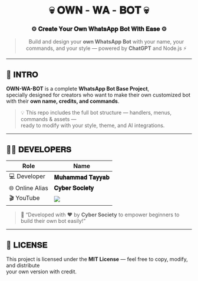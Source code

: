 <div align="center">

# 💀 𝐎𝐖𝐍 - 𝐖𝐀 - 𝐁𝐎𝐓 💀  
### ⚙️ 𝐂𝐫𝐞𝐚𝐭𝐞 𝐘𝐨𝐮𝐫 𝐎𝐰𝐧 𝐖𝐡𝐚𝐭𝐬𝐀𝐩𝐩 𝐁𝐨𝐭 𝐖𝐢𝐭𝐡 𝐄𝐚𝐬𝐞 ⚙️  

> Build and design your **own WhatsApp Bot** with your name, your commands, and your style — powered by **ChatGPT** and Node.js ⚡  

</div>

---

## 🧠 𝐈𝐍𝐓𝐑𝐎
**OWN-WA-BOT** is a complete **WhatsApp Bot Base Project**,  
specially designed for creators who want to make their own customized bot  
with their **own name, credits, and commands**.

> 💡 This repo includes the full bot structure — handlers, menus, commands & assets —  
> ready to modify with your style, theme, and AI integrations.

---

## 👨‍💻 𝐃𝐄𝐕𝐄𝐋𝐎𝐏𝐄𝐑𝐒

| Role | Name |
|------|------|
| 💻 Developer | **𝐌𝐮𝐡𝐚𝐦𝐦𝐚𝐝 𝐓𝐚𝐲𝐲𝐚𝐛** |
| 🌐 Online Alias | **𝐂𝐲𝐛𝐞𝐫 𝐒𝐨𝐜𝐢𝐞𝐭𝐲** |
| 🎬 YouTube | <a href="https://www.youtube.com/@CyberSociety-T"><img src="https://img.shields.io/badge/Subscribe-YouTube-red?style=for-the-badge&logo=youtube"></a> |

> 💬 “Developed with ❤️ by **Cyber Society** to empower beginners to build their own bot easily!”

---

## 🧾 𝐋𝐈𝐂𝐄𝐍𝐒𝐄

This project is licensed under the **MIT License** — feel free to copy, modify, and distribute  
your own version with credit.
